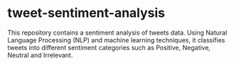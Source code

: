 # tweet-sentiment-analysis
This repository contains a sentiment analysis of tweets data. Using Natural Language Processing (NLP) and machine learning techniques, it classifies tweets into different sentiment categories such as Positive, Negative, Neutral and Irrelevant.
